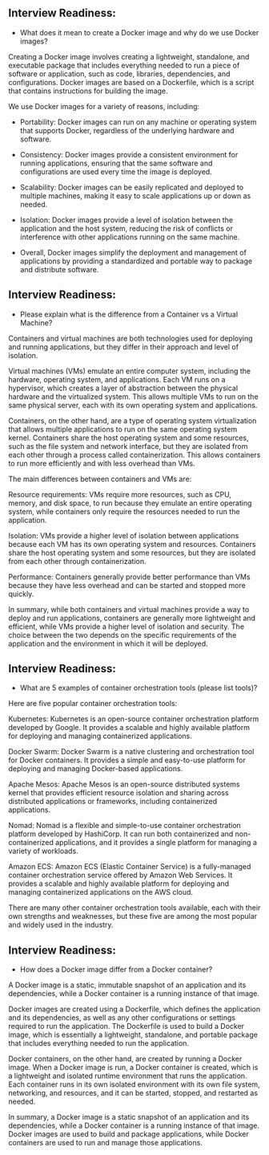 ## Interview Readiness:
* What does it mean to create a Docker image and why do we use Docker images? <br>
 
Creating a Docker image involves creating a lightweight, standalone, and executable package that includes everything needed to run a piece of software or application, such as code, libraries, dependencies, and configurations. Docker images are based on a Dockerfile, which is a script that contains instructions for building the image.<br>

We use Docker images for a variety of reasons, including: <br>

* Portability: Docker images can run on any machine or operating system that supports Docker, regardless of the underlying hardware and software. <br>

* Consistency: Docker images provide a consistent environment for running applications, ensuring that the same software and configurations are used every time the image is deployed. <br>

* Scalability: Docker images can be easily replicated and deployed to multiple machines, making it easy to scale applications up or down as needed.<br>

* Isolation: Docker images provide a level of isolation between the application and the host system, reducing the risk of conflicts or interference with other applications running on the same machine.<br>

* Overall, Docker images simplify the deployment and management of applications by providing a standardized and portable way to package and distribute software.<br>


## Interview Readiness:
* Please explain what is the difference from a Container vs a Virtual Machine? <br>

Containers and virtual machines are both technologies used for deploying and running applications, but they differ in their approach and level of isolation.<br>

Virtual machines (VMs) emulate an entire computer system, including the hardware, operating system, and applications. Each VM runs on a hypervisor, which creates a layer of abstraction between the physical hardware and the virtualized system. This allows multiple VMs to run on the same physical server, each with its own operating system and applications.

Containers, on the other hand, are a type of operating system virtualization that allows multiple applications to run on the same operating system kernel. Containers share the host operating system and some resources, such as the file system and network interface, but they are isolated from each other through a process called containerization. This allows containers to run more efficiently and with less overhead than VMs.

The main differences between containers and VMs are:

Resource requirements: VMs require more resources, such as CPU, memory, and disk space, to run because they emulate an entire operating system, while containers only require the resources needed to run the application.

Isolation: VMs provide a higher level of isolation between applications because each VM has its own operating system and resources. Containers share the host operating system and some resources, but they are isolated from each other through containerization.

Performance: Containers generally provide better performance than VMs because they have less overhead and can be started and stopped more quickly.

In summary, while both containers and virtual machines provide a way to deploy and run applications, containers are generally more lightweight and efficient, while VMs provide a higher level of isolation and security. The choice between the two depends on the specific requirements of the application and the environment in which it will be deployed.


## Interview Readiness:
* What are 5 examples of container orchestration tools (please list tools)? <br>

Here are five popular container orchestration tools:

Kubernetes: Kubernetes is an open-source container orchestration platform developed by Google. It provides a scalable and highly available platform for deploying and managing containerized applications.

Docker Swarm: Docker Swarm is a native clustering and orchestration tool for Docker containers. It provides a simple and easy-to-use platform for deploying and managing Docker-based applications.

Apache Mesos: Apache Mesos is an open-source distributed systems kernel that provides efficient resource isolation and sharing across distributed applications or frameworks, including containerized applications.

Nomad: Nomad is a flexible and simple-to-use container orchestration platform developed by HashiCorp. It can run both containerized and non-containerized applications, and it provides a single platform for managing a variety of workloads.

Amazon ECS: Amazon ECS (Elastic Container Service) is a fully-managed container orchestration service offered by Amazon Web Services. It provides a scalable and highly available platform for deploying and managing containerized applications on the AWS cloud.

There are many other container orchestration tools available, each with their own strengths and weaknesses, but these five are among the most popular and widely used in the industry.


## Interview Readiness:
* How does a Docker image differ from a Docker container? <br>

A Docker image is a static, immutable snapshot of an application and its dependencies, while a Docker container is a running instance of that image.

Docker images are created using a Dockerfile, which defines the application and its dependencies, as well as any other configurations or settings required to run the application. The Dockerfile is used to build a Docker image, which is essentially a lightweight, standalone, and portable package that includes everything needed to run the application.

Docker containers, on the other hand, are created by running a Docker image. When a Docker image is run, a Docker container is created, which is a lightweight and isolated runtime environment that runs the application. Each container runs in its own isolated environment with its own file system, networking, and resources, and it can be started, stopped, and restarted as needed.

In summary, a Docker image is a static snapshot of an application and its dependencies, while a Docker container is a running instance of that image. Docker images are used to build and package applications, while Docker containers are used to run and manage those applications.
